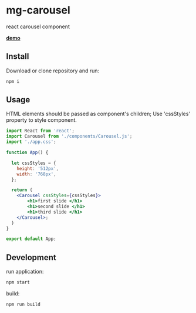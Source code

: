 # mg-carousel

react carousel component

**[demo](https://mikheil-gel.github.io/mg-carousel-demo/)**

## Install

Download or clone repository and run:

```bash
npm i
```

## Usage

HTML elements should be passed as <Carosuel> component's children;
Use 'cssStyles' property to style component.

```jsx
import React from 'react';
import Carousel from './components/Carousel.js';
import './app.css';

function App() {

  let cssStyles = {
    height: '512px',
    width: '768px',
  };

  return (
    <Carousel cssStyles={cssStyles}>
        <h1>first slide </h1>
        <h1>second slide </h1>
        <h1>third slide </h1>
    </Carousel>;
  )
}

export default App;
```

## Development

run application:

```bash
npm start
```

build:

```bash
npm run build
```
